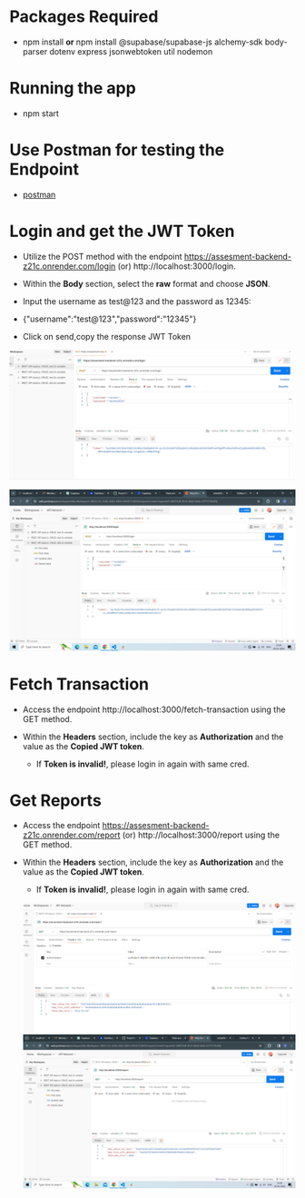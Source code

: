 # Packages Required

  - npm install <b>or</b> npm install @supabase/supabase-js alchemy-sdk body-parser dotenv express jsonwebtoken util nodemon 

# Running the app
 
  - npm start 

# Use Postman for testing the Endpoint

  - [postman](https://web.postman.co/workspace/My-Workspace~89b7c15c-0c0b-4db3-8836-4454373cf629/request/create?requestId=7d39237e-5df3-4533-8f74-57e389f21211) 

#  Login and get the JWT Token

  - Utilize the POST method with the endpoint https://assesment-backend-z21c.onrender.com/login (or) http://localhost:3000/login.

  - Within the <b>Body</b> section, select the <b>raw</b> format and choose <b>JSON</b>.

  - Input the username as test@123 and the password as 12345:

  - {"username":"test@123","password":"12345"}

  - Click on send,copy the response JWT Token

  ![alt text](image-3.png)

  ![alt text](image.png)

  # Fetch Transaction

  - Access the endpoint http://localhost:3000/fetch-transaction using the GET method.

  - Within the <b>Headers</b> section, include the key as <b>Authorization</b> and the value as the <b>Copied JWT token</b>.
    - If <b>Token is invalid!</b>, please login in again with same cred.

   # Get Reports

  - Access the endpoint https://assesment-backend-z21c.onrender.com/report (or) http://localhost:3000/report using the GET method.

  - Within the <b>Headers</b> section, include the key as <b>Authorization</b> and the value as the <b>Copied JWT token</b>.
    - If <b>Token is invalid!</b>, please login in again with same cred.

    ![alt text](image-2.png)
    ![alt text](image-1.png)

 
